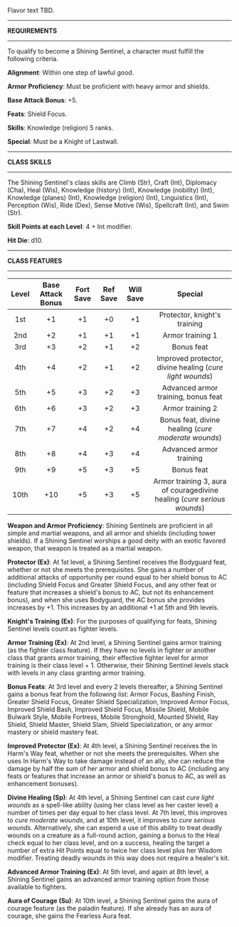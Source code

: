 Flavor text TBD.

<hr>

**REQUIREMENTS**

<hr>

To qualify to become a Shining Sentinel, a character must fulfill the following criteria.

**Alignment**: Within one step of lawful good.

**Armor Proficiency**: Must be proficient with heavy armor and shields.

**Base Attack Bonus**: +5.

**Feats**: Shield Focus.

**Skills**: Knowledge (religion) 5 ranks.

**Special**: Must be a Knight of Lastwall.

<hr>

**CLASS SKILLS**

<hr>

The Shining Sentinel's class skills are Climb (Str), Craft (Int), Diplomacy (Cha), Heal (Wis), Knowledge (history) (Int), Knowledge (nobility) (Int), Knowledge (planes) (Int), Knowledge (religion) (Int), Linguistics (Int), Perception (Wis), Ride (Dex), Sense Motive (Wis), Spellcraft (Int), and Swim (Str).

**Skill Points at each Level**: 4 + Int modifier.

**Hit Die**: d10.

<hr>

**CLASS FEATURES**

<hr>

| **Level** | **Base Attack Bonus** | **Fort Save** | **Ref Save** | **Will Save** |                               **Special**                               |
| :-------: | :-------------------: | :-----------: | :----------: | :-----------: | :---------------------------------------------------------------------: |
|    1st    |          +1           |      +1       |      +0      |      +1       |                      Protector, knight's training                       |
|    2nd    |          +2           |      +1       |      +1      |      +1       |                            Armor training 1                             |
|    3rd    |          +3           |      +2       |      +1      |      +2       |                               Bonus feat                                |
|    4th    |          +4           |      +2       |      +1      |      +2       |        Improved protector, divine healing (*cure light wounds*)         |
|    5th    |          +5           |      +3       |      +2      |      +3       |                   Advanced armor training, bonus feat                   |
|    6th    |          +6           |      +3       |      +2      |      +3       |                            Armor training 2                             |
|    7th    |          +7           |      +4       |      +2      |      +4       |           Bonus feat, divine healing (*cure moderate wounds*)           |
|    8th    |          +8           |      +4       |      +3      |      +4       |                         Advanced armor training                         |
|    9th    |          +9           |      +5       |      +3      |      +5       |                               Bonus feat                                |
|   10th    |          +10          |      +5       |      +3      |      +5       | Armor training 3, aura of couragedivine healing (*cure serious wounds*) |
**Weapon and Armor Proficiency**: Shining Sentinels are proficient in all simple and martial weapons, and all armor and shields (including tower shields). If a Shining Sentinel worships a good deity with an exotic favored weapon, that weapon is treated as a martial weapon.

**Protector (Ex)**: At 1st level, a Shining Sentinel receives the Bodyguard feat, whether or not she meets the prerequisites. She gains a number of additional attacks of opportunity per round equal to her shield bonus to AC (including Shield Focus and Greater Shield Focus, and any other feat or feature that increases a shield's bonus to AC, but not its enhancement bonus), and when she uses Bodyguard, the AC bonus she provides increases by +1. This increases by an additional +1 at 5th and 9th levels.

**Knight's Training (Ex)**: For the purposes of qualifying for feats, Shining Sentinel levels count as fighter levels.

**Armor Training (Ex)**: At 2nd level, a Shining Sentinel gains armor training (as the fighter class feature). If they have no levels in fighter or another class that grants armor training, their effective fighter level for armor training is their class level + 1. Otherwise, their Shining Sentinel levels stack with levels in any class granting armor training.

**Bonus Feats**: At 3rd level and every 2 levels thereafter, a Shining Sentinel gains a bonus feat from the following list: Armor Focus, Bashing Finish, Greater Shield Focus, Greater Shield Specialization, Improved Armor Focus, Improved Shield Bash, Improved Shield Focus, Missile Shield, Mobile Bulwark Style, Mobile Fortress, Mobile Stronghold, Mounted Shield, Ray Shield, Shield Master, Shield Slam, Shield Specialization, or any armor mastery or shield mastery feat.

**Improved Protector (Ex)**: At 4th level, a Shining Sentinel receives the In Harm's Way feat, whether or not she meets the prerequisites. When she uses In Harm's Way to take damage instead of an ally, she can reduce the damage by half the sum of her armor and shield bonus to AC (including any feats or features that increase an armor or shield's bonus to AC, as well as enhancement bonuses).

**Divine Healing (Sp)**: At 4th level, a Shining Sentinel can cast *cure light wounds* as a spell-like ability (using her class level as her caster level) a number of times per day equal to her class level. At 7th level, this improves to *cure moderate wounds*, and at 10th level, it improves to *cure serious wounds*. Alternatively, she can expend a use of this ability to treat deadly wounds on a creature as a full-round action, gaining a bonus to the Heal check equal to her class level, and on a success, healing the target a number of extra Hit Points equal to twice her class level plus her Wisdom modifier. Treating deadly wounds in this way does not require a healer's kit.

**Advanced Armor Training (Ex)**: At 5th level, and again at 8th level, a Shining Sentinel gains an advanced armor training option from those available to fighters.

**Aura of Courage (Su)**: At 10th level, a Shining Sentinel gains the aura of courage feature (as the paladin feature). If she already has an aura of courage, she gains the Fearless Aura feat.
